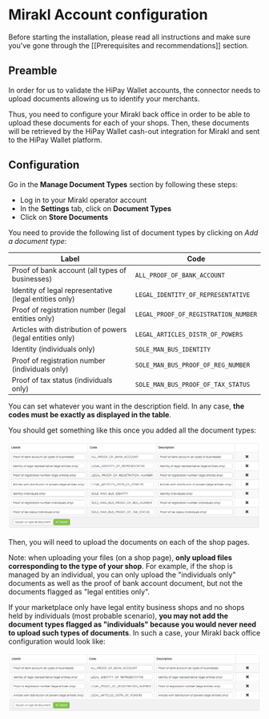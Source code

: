 # Mirakl Account configuration

Before starting the installation, please read all instructions and make sure you've gone through the [[Prerequisites and recommendations]] section.
 
## Preamble

In order for us to validate the HiPay Wallet accounts, the connector needs to upload documents allowing us to identify your merchants.

Thus, you need to configure your Mirakl back office in order to be able to upload these documents for each of your shops. Then, these documents will be retrieved by the HiPay Wallet cash-out integration for Mirakl and sent to the HiPay Wallet platform.

## Configuration

Go in the **Manage Document Types** section by following these steps:

- Log in to your Mirakl operator account
- In the **Settings** tab, click on **Document Types**
- Click on **Store Documents**

You need to provide the following list of document types by clicking on *Add a document type*:

| Label | Code | 
|-------|------|
| Proof of bank account (all types of businesses) | `ALL_PROOF_OF_BANK_ACCOUNT` |
| Identity of legal representative (legal entities only) | `LEGAL_IDENTITY_OF_REPRESENTATIVE` | 
| Proof of registration number (legal entities only) | `LEGAL_PROOF_OF_REGISTRATION_NUMBER` | 
| Articles with distribution of powers (legal entities only) | `LEGAL_ARTICLES_DISTR_OF_POWERS` |  
| Identity (individuals only) | `SOLE_MAN_BUS_IDENTITY` |  
| Proof of registration number (individuals only) | `SOLE_MAN_BUS_PROOF_OF_REG_NUMBER` |  
| Proof of tax status (individuals only) | `SOLE_MAN_BUS_PROOF_OF_TAX_STATUS` |  

You can set whatever you want in the description field. In any case, **the codes must be exactly as displayed in the table**.

You should get something like this once you added all the document types:

![legend](images/mirakl_document_types_all.png)

Then, you will need to upload the documents on each of the shop pages.

Note: when uploading your files (on a shop page), **only upload files corresponding to the type of your shop**. For example, if the shop is managed by an individual, you can only upload the "individuals only" documents as well as the proof of bank account document, but not the documents flagged as "legal entities only".

If your marketplace only have legal entity business shops and no shops held by individuals (most probable scenario), **you may not add the document types flagged as "individuals" because you would never need to upload such types of documents**. In such a case, your Mirakl back office configuration would look like:

![legend](images/mirakl_document_types_legal_only.png)
